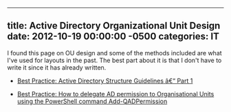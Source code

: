 ﻿---

title:  Active Directory Organizational Unit Design
date:   2012-10-19 00:00:00 -0500
categories: IT
---






I found this page on OU design and some of the methods included are what I've used for layouts in the past. The best part about it is that I don't have to write it since it has already written.


- <a href="http://www.grouppolicy.biz/2010/07/best-practice-active-directory-structure-guidelines-part-1/">Best Practice: Active Directory Structure Guidelines â€“ Part 1</a>

- <a href="http://www.grouppolicy.biz/2010/09/how-to-delegate-ad-permission-to-organisational-units-using-the-powershell-command-add-qadpermission/">Best Practice: How to delegate AD permission to Organisational Units using the PowerShell command Add-QADPermission</a>




